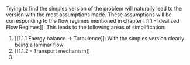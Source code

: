Trying to find the simples version of the problem will naturally lead to the version with the most assumptions made. These assumptions will be corresponding to the flow regimes mentioned in chapter [[1.1 - Idealized Flow Regimes]].
This leads to the following areas of simplification:
1. [[1.1.1 Energy balance -> Turbulence]]: With the simples version clearly being a laminar flow 
3. [[1.1.2 - Transport mechanism]]
4. 

